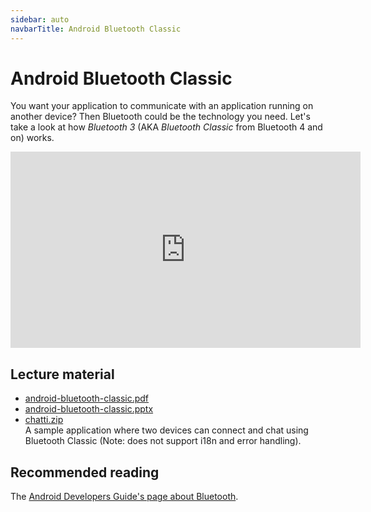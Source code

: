 ```yaml
---
sidebar: auto
navbarTitle: Android Bluetooth Classic
---
```


# Android Bluetooth Classic
You want your application to communicate with an application running on another device? Then Bluetooth could be the technology you need. Let's take a look at how *Bluetooth 3* (AKA *Bluetooth Classic* from Bluetooth 4 and on) works.

<iframe width="560" height="314" src="https://www.youtube.com/embed/Tjx50DyV2xk" frameborder="0" allow="accelerometer; autoplay; clipboard-write; encrypted-media; gyroscope; picture-in-picture" allowfullscreen></iframe>

## Lecture material
* [android-bluetooth-classic.pdf](android-bluetooth-classic.pdf)
* [android-bluetooth-classic.pptx](android-bluetooth-classic.pptx)
* [chatti.zip](chatti.zip) \
  A sample application where two devices can connect and chat using Bluetooth Classic (Note: does not support i18n and error handling).

## Recommended reading
The [Android Developers Guide's page about Bluetooth](https://developer.android.com/guide/topics/connectivity/bluetooth).